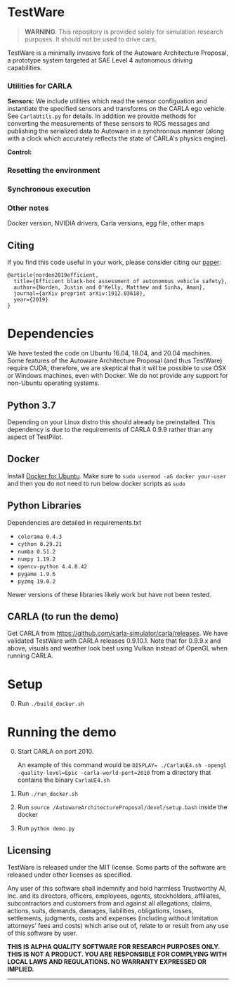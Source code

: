 TestWare
======
> **WARNING**: This repository is provided solely for simulation research purposes. It should not be used to drive cars. 

TestWare is a minimally invasive fork of the Autoware Architecture Proposal, a prototype system targeted at SAE Level 4 autonomous driving capabilities. 

### Utilities for CARLA
**Sensors:** We include utilities which read the sensor configuation and instantiate the specified sensors and transforms on the CARLA ego vehicle. See ``CarlaUtils.py`` for details. In addition we provide methods for converting the measurements of these sensors to ROS messages and publishing the serialized data to Autoware in a synchronous manner (along with a clock which accurately reflects the state of CARLA's physics engine). 

**Control:** 

### Resetting the environment


### Synchronous execution

### Other notes
Docker version, NVIDIA drivers, Carla versions, egg file, other maps

## Citing

If you find this code useful in your work, please consider citing our [paper](https://arxiv.org/abs/1912.03618):

```
@article{norden2019efficient,
  title={Efficient black-box assessment of autonomous vehicle safety},
  author={Norden, Justin and O'Kelly, Matthew and Sinha, Aman},
  journal={arXiv preprint arXiv:1912.03618},
  year={2019}
}
```

# Dependencies
We have tested the code on Ubuntu 16.04, 18.04, and 20.04 machines. Some features of the Autoware Architecture Proposal (and thus TestWare) require CUDA; therefore, we are skeptical that it will be possible to use OSX or Windows machines, even with Docker. We do not provide any support for non-Ubuntu operating systems.

## Python 3.7
Depending on your Linux distro this should already be preinstalled. This dependency is due to the requirements of CARLA 0.9.9 rather than any aspect of TestPilot.

## Docker
Install [Docker for Ubuntu](https://docs.docker.com/engine/installation/linux/docker-ce/ubuntu/). Make sure to `sudo usermod -aG docker your-user` and then you do not need to run below docker scripts as `sudo`

## Python Libraries
Dependencies are detailed in requirements.txt
* `colorama 0.4.3`
* `cython 0.29.21`
* `numba 0.51.2`
* `numpy 1.19.2`
* `opencv-python 4.4.0.42`
* `pygame 1.9.6`
* `pyzmq 19.0.2`

Newer versions of these libraries likely work but have not been tested.

## CARLA (to run the demo)
Get CARLA from https://github.com/carla-simulator/carla/releases. We have validated TestWare with CARLA releases 0.9.10.1. Note that for 0.9.9.x and above, visuals and weather look best using Vulkan instead of OpenGL when running CARLA. 


# Setup
0. Run `./build_docker.sh`

# Running the demo
0. Start CARLA on port 2010.
	
	An example of this command would be `DISPLAY= ./CarlaUE4.sh -opengl -quality-level=Epic -carla-world-port=2010` from a directory that contains the binary `CarlaUE4.sh`
1. Run `./run_docker.sh`
2. Run `source /AutowareArchitectureProposal/devel/setup.bash` inside the docker
3. Run `python demo.py`

Licensing
------

TestWare is released under the MIT license. Some parts of the software are released under other licenses as specified.

Any user of this software shall indemnify and hold harmless Trustworthy AI, Inc. and its directors, officers, employees, agents, stockholders, affiliates, subcontractors and customers from and against all allegations, claims, actions, suits, demands, damages, liabilities, obligations, losses, settlements, judgments, costs and expenses (including without limitation attorneys’ fees and costs) which arise out of, relate to or result from any use of this software by user.

**THIS IS ALPHA QUALITY SOFTWARE FOR RESEARCH PURPOSES ONLY. THIS IS NOT A PRODUCT.
YOU ARE RESPONSIBLE FOR COMPLYING WITH LOCAL LAWS AND REGULATIONS.
NO WARRANTY EXPRESSED OR IMPLIED.**

---

